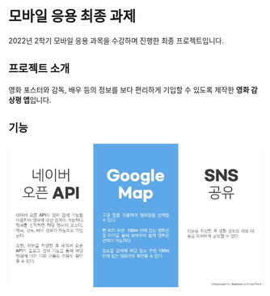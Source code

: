 # 모바일 응용 최종 과제
2022년 2학기 모바일 응용 과목을 수강하며 진행한 최종 프로젝트입니다.


## 프로젝트 소개
영화 포스터와 감독, 배우 등의 정보를 보다 편리하게 기입할 수 있도록 제작한 **영화 감상평 앱**입니다. 


## 기능
![Git_Reamdme_image-01.jpg](https://github.com/Jimin-Hwang00/MobileApplication_FinalReport/blob/main/Git_Reamdme_image-01.jpg)
